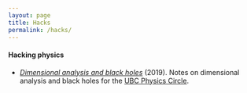 ```yaml
---
layout: page
title: Hacks
permalink: /hacks/
---
```


#### Hacking physics

- [*Dimensional analysis and black holes*](/assets/dimensional-analysis.pdf)
  (2019). Notes on dimensional analysis and black holes for the
  [UBC Physics Circle](https://outreach.phas.ubc.ca/events/metro-vancouver-physics-circle/).
